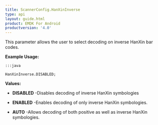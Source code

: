 ```yaml
---
title: ScannerConfig.HanXinInverse
type: api
layout: guide.html
product: EMDK For Android
productversion: '4.0'
---
```



This parameter allows the user to select decoding on inverse HanXin bar codes.
 
 

**Example Usage:**
	
	:::java
	
	HanXinInverse.DISABLED;
	


**Values:**

* **DISABLED** -Disables decoding of inverse HanXin symbologies

* **ENABLED** -Enables decoding of only inverse HanXin symbologies.

* **AUTO** -Allows decoding of both positive as well as inverse HanXin symbologies.












